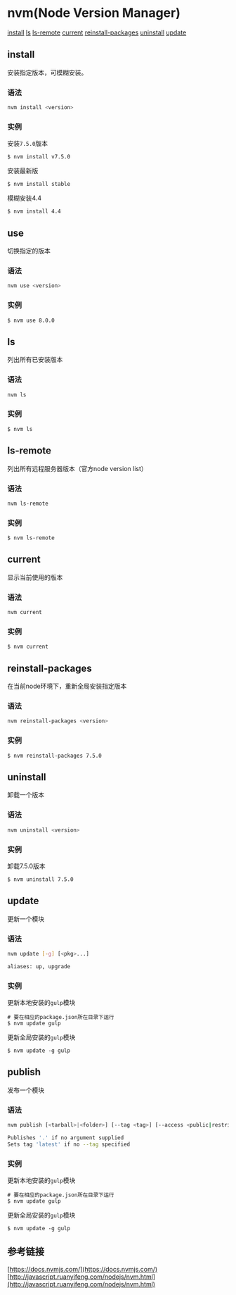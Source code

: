 
# nvm(Node Version Manager)

[install](#install) [ls](#ls) [ls-remote](#ls-remote) [current](#current) [reinstall-packages](#reinstall-packages) [uninstall](#uninstall) [update](#update) 


## install

安装指定版本，可模糊安装。

### 语法
```Bash
nvm install <version>
```

### 实例

安装`7.5.0`版本
```
$ nvm install v7.5.0
```

安装最新版
```
$ nvm install stable
```

模糊安装4.4
```
$ nvm install 4.4
```

## use

切换指定的版本

### 语法
```Bash
nvm use <version>
```

### 实例

```
$ nvm use 8.0.0
```

## ls

列出所有已安装版本

### 语法
```Bash
nvm ls
```

### 实例

```
$ nvm ls
```

## ls-remote

列出所有远程服务器版本（官方node version list）

### 语法
```Bash
nvm ls-remote
```

### 实例

```
$ nvm ls-remote
```

## current

显示当前使用的版本

### 语法
```Bash
nvm current
```

### 实例

```
$ nvm current
```

## reinstall-packages

在当前node环境下，重新全局安装指定版本

### 语法
```Bash
nvm reinstall-packages <version>
```

### 实例

```
$ nvm reinstall-packages 7.5.0
```

## uninstall

卸载一个版本

### 语法
```Bash
nvm uninstall <version>
```

### 实例

卸载7.5.0版本
```
$ nvm uninstall 7.5.0
```


## update

更新一个模块

### 语法
```Bash
nvm update [-g] [<pkg>...]

aliases: up, upgrade
```

### 实例

更新本地安装的`gulp`模块
```
# 要在相应的package.json所在目录下运行
$ nvm update gulp
```

更新全局安装的`gulp`模块
```
$ nvm update -g gulp
```

## publish

发布一个模块

### 语法

```Bash
nvm publish [<tarball>|<folder>] [--tag <tag>] [--access <public|restricted>]

Publishes '.' if no argument supplied
Sets tag 'latest' if no --tag specified
```

### 实例

更新本地安装的`gulp`模块

```
# 要在相应的package.json所在目录下运行
$ nvm update gulp
```

更新全局安装的`gulp`模块

```
$ nvm update -g gulp
```

## 参考链接

[https://docs.nvmjs.com/](https://docs.nvmjs.com/)  
[http://javascript.ruanyifeng.com/nodejs/nvm.html](http://javascript.ruanyifeng.com/nodejs/nvm.html)  

